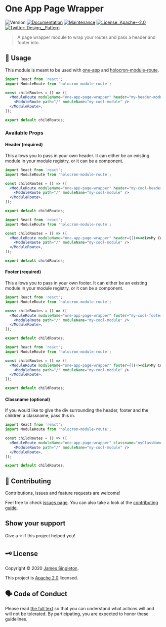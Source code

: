 # One App Page Wrapper

![Version](https://img.shields.io/badge/version-0.0.0-blue.svg?cacheSeconds=2592000)
[![Documentation](https://img.shields.io/badge/documentation-yes-brightgreen.svg)](https://github.com/JamesSingleton/one-app-page-wrapper#readme)
[![Maintenance](https://img.shields.io/badge/Maintained%3F-yes-green.svg)](https://github.com/JamesSingleton/one-app-page-wrapper/graphs/commit-activity)
[![License: Apache--2.0](https://img.shields.io/github/license/JamesSingleton/one-app-page-wrapper)](https://github.com/JamesSingleton/one-app-page-wrapper/blob/master/LICENSE)
[![Twitter: Design\_\_Pattern](https://img.shields.io/twitter/follow/Design\_\_Pattern.svg?style=social)](https://twitter.com/Design\_\_Pattern)

> A page wrapper module to wrap your routes and pass a header and footer into.

## 🚀 Usage

This module is meant to be used with [one-app](https://github.com/americanexpress/one-app) and [holocron-module-route](https://github.com/americanexpress/holocron/tree/master/packages/holocron-module-route).

```jsx
import React from 'react';
import ModuleRoute from 'holocron-module-route';

const childRoutes = () => ([
  <ModuleRoute moduleName="one-app-page-wrapper" header="my-header-module" footer="my-footer-module">
    <ModuleRoute path="/" moduleName="my-cool-module" />
  </ModuleRoute>,
]);

export default childRoutes;
```

### Available Props

#### Header (required)

This allows you to pass in your own header. It can either be an existing module in your module registry, or it can be a component.

```jsx
import React from 'react';
import ModuleRoute from 'holocron-module-route';

const childRoutes = () => ([
  <ModuleRoute moduleName="one-app-page-wrapper" header="my-cool-header-module">
    <ModuleRoute path="/" moduleName="my-cool-module" />
  </ModuleRoute>,
]);

export default childRoutes;
```

```jsx
import React from 'react';
import ModuleRoute from 'holocron-module-route';

const childRoutes = () => ([
  <ModuleRoute moduleName="one-app-page-wrapper" header={()=><div>My Cool Header</div>}>
    <ModuleRoute path="/" moduleName="my-cool-module" />
  </ModuleRoute>,
]);

export default childRoutes;
```

#### Footer (required)

This allows you to pass in your own footer. It can either be an existing module in your module registry, or it can be a component.

```jsx
import React from 'react';
import ModuleRoute from 'holocron-module-route';

const childRoutes = () => ([
  <ModuleRoute moduleName="one-app-page-wrapper" footer="my-cool-footer-module">
    <ModuleRoute path="/" moduleName="my-cool-module" />
  </ModuleRoute>,
]);

export default childRoutes;
```

```jsx
import React from 'react';
import ModuleRoute from 'holocron-module-route';

const childRoutes = () => ([
  <ModuleRoute moduleName="one-app-page-wrapper" footer={()=><div>My Cool Footer</div>}>
    <ModuleRoute path="/" moduleName="my-cool-module" />
  </ModuleRoute>,
]);

export default childRoutes;
```

#### Classname (optional)

If you would like to give the div surrounding the header, footer and the children a classname, pass this in.

```jsx
import React from 'react';
import ModuleRoute from 'holocron-module-route';

const childRoutes = () => ([
  <ModuleRoute moduleName="one-app-page-wrapper" classname="myClassName">
    <ModuleRoute path="/" moduleName="my-cool-module" />
  </ModuleRoute>,
]);

export default childRoutes;
```

## 🤝 Contributing

Contributions, issues and feature requests are welcome!

Feel free to check [issues page](https://github.com/JamesSingleton/one-app-page-wrapper/issues). You can also take a look at the [contributing guide](https://github.com/JamesSingleton/one-app-page-wrapper/blob/master/CONTRIBUTING.md).

## Show your support

Give a ⭐️ if this project helped you!

## 🗝️ License

Copyright © 2020 [James Singleton](https://github.com/JamesSingleton).

This project is [Apache 2.0](https://github.com/JamesSingleton/one-app-page-wrapper/blob/master/LICENSE) licensed.

## 🗣️ Code of Conduct

Please read [the full text](https://github.com/JamesSingleton/one-app-page-wrapper/blob/master/CODE_OF_CONDUCT.md) so that you can understand what actions will and will not be tolerated. By participating, you are expected to honor these guidelines.
